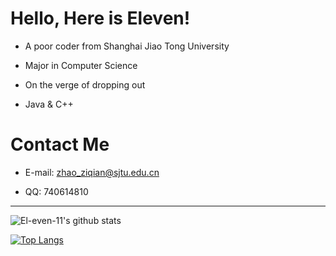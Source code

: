 # Hello, Here is Eleven!

* A poor coder from Shanghai Jiao Tong University

* Major in Computer Science

* On the verge of dropping out

* Java & C++

# Contact Me

* E-mail: <zhao_ziqian@sjtu.edu.cn>

* QQ: 740614810

--------

![El-even-11's github stats](https://github-readme-stats.vercel.app/api?username=El-even-11&show_icons=true&theme=tokyonight)

[![Top Langs](https://github-readme-stats.vercel.app/api/top-langs/?username=El-even-11&layout=compact&theme=tokyonight)](https://github.com/El-even-11)
